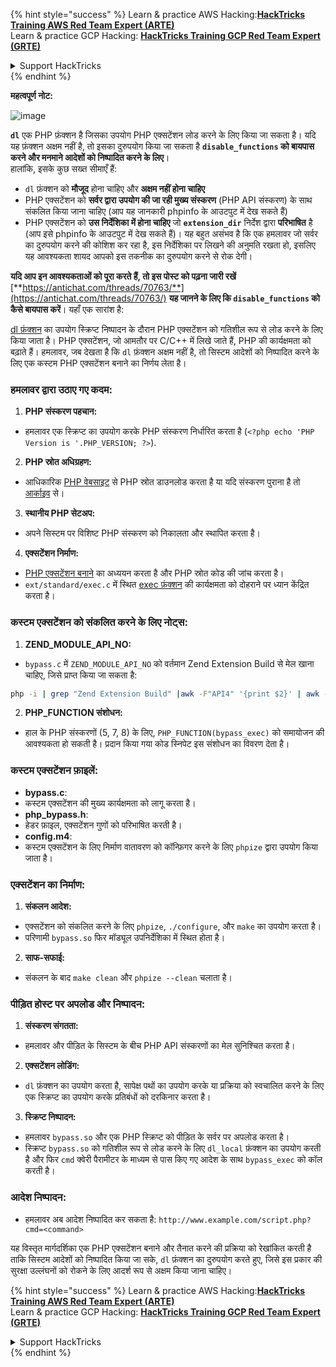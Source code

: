 {% hint style="success" %}
Learn & practice AWS Hacking:<img src="/.gitbook/assets/arte.png" alt="" data-size="line">[**HackTricks Training AWS Red Team Expert (ARTE)**](https://training.hacktricks.xyz/courses/arte)<img src="/.gitbook/assets/arte.png" alt="" data-size="line">\
Learn & practice GCP Hacking: <img src="/.gitbook/assets/grte.png" alt="" data-size="line">[**HackTricks Training GCP Red Team Expert (GRTE)**<img src="/.gitbook/assets/grte.png" alt="" data-size="line">](https://training.hacktricks.xyz/courses/grte)

<details>

<summary>Support HackTricks</summary>

* Check the [**subscription plans**](https://github.com/sponsors/carlospolop)!
* **Join the** 💬 [**Discord group**](https://discord.gg/hRep4RUj7f) or the [**telegram group**](https://t.me/peass) or **follow** us on **Twitter** 🐦 [**@hacktricks\_live**](https://twitter.com/hacktricks\_live)**.**
* **Share hacking tricks by submitting PRs to the** [**HackTricks**](https://github.com/carlospolop/hacktricks) and [**HackTricks Cloud**](https://github.com/carlospolop/hacktricks-cloud) github repos.

</details>
{% endhint %}

**महत्वपूर्ण नोट:**

![image](https://user-images.githubusercontent.com/84577967/174675487-a4c4ca06-194f-4725-85af-231a2f35d56c.png)

**`dl`** एक PHP फ़ंक्शन है जिसका उपयोग PHP एक्सटेंशन लोड करने के लिए किया जा सकता है। यदि यह फ़ंक्शन अक्षम नहीं है, तो इसका दुरुपयोग किया जा सकता है **`disable_functions` को बायपास करने और मनमाने आदेशों को निष्पादित करने के लिए**।\
हालांकि, इसके कुछ सख्त सीमाएँ हैं:

* `dl` फ़ंक्शन को **मौजूद** होना चाहिए और **अक्षम नहीं होना चाहिए**
* PHP एक्सटेंशन को **सर्वर द्वारा उपयोग की जा रही मुख्य संस्करण** (PHP API संस्करण) के साथ संकलित किया जाना चाहिए (आप यह जानकारी phpinfo के आउटपुट में देख सकते हैं)
* PHP एक्सटेंशन को **उस निर्देशिका में होना चाहिए** जो **`extension_dir`** निर्देश द्वारा **परिभाषित** है (आप इसे phpinfo के आउटपुट में देख सकते हैं)। यह बहुत असंभव है कि एक हमलावर जो सर्वर का दुरुपयोग करने की कोशिश कर रहा है, इस निर्देशिका पर लिखने की अनुमति रखता हो, इसलिए यह आवश्यकता शायद आपको इस तकनीक का दुरुपयोग करने से रोक देगी।

**यदि आप इन आवश्यकताओं को पूरा करते हैं, तो इस पोस्ट को पढ़ना जारी रखें** [**https://antichat.com/threads/70763/**](https://antichat.com/threads/70763/) **यह जानने के लिए कि `disable_functions` को कैसे बायपास करें**। यहाँ एक सारांश है:

[dl फ़ंक्शन](http://www.php.net/manual/en/function.dl.php) का उपयोग स्क्रिप्ट निष्पादन के दौरान PHP एक्सटेंशन को गतिशील रूप से लोड करने के लिए किया जाता है। PHP एक्सटेंशन, जो आमतौर पर C/C++ में लिखे जाते हैं, PHP की कार्यक्षमता को बढ़ाते हैं। हमलावर, जब देखता है कि `dl` फ़ंक्शन अक्षम नहीं है, तो सिस्टम आदेशों को निष्पादित करने के लिए एक कस्टम PHP एक्सटेंशन बनाने का निर्णय लेता है।

### हमलावर द्वारा उठाए गए कदम:

1. **PHP संस्करण पहचान:**
- हमलावर एक स्क्रिप्ट का उपयोग करके PHP संस्करण निर्धारित करता है (`<?php echo 'PHP Version is '.PHP_VERSION; ?>`).

2. **PHP स्रोत अधिग्रहण:**
- आधिकारिक [PHP वेबसाइट](http://www.php.net/downloads.php) से PHP स्रोत डाउनलोड करता है या यदि संस्करण पुराना है तो [आर्काइव](http://museum.php.net) से।

3. **स्थानीय PHP सेटअप:**
- अपने सिस्टम पर विशिष्ट PHP संस्करण को निकालता और स्थापित करता है।

4. **एक्सटेंशन निर्माण:**
- [PHP एक्सटेंशन बनाने](http://www.php.net/manual/en/zend.creating.php) का अध्ययन करता है और PHP स्रोत कोड की जांच करता है।
- `ext/standard/exec.c` में स्थित [exec फ़ंक्शन](http://www.php.net/manual/en/function.exec.php) की कार्यक्षमता को दोहराने पर ध्यान केंद्रित करता है।

### कस्टम एक्सटेंशन को संकलित करने के लिए नोट्स:

1. **ZEND_MODULE_API_NO:**
- `bypass.c` में `ZEND_MODULE_API_NO` को वर्तमान Zend Extension Build से मेल खाना चाहिए, जिसे प्राप्त किया जा सकता है:
```bash
php -i | grep "Zend Extension Build" |awk -F"API4" '{print $2}' | awk -F"," '{print $1}'
```

2. **PHP_FUNCTION संशोधन:**
- हाल के PHP संस्करणों (5, 7, 8) के लिए, `PHP_FUNCTION(bypass_exec)` को समायोजन की आवश्यकता हो सकती है। प्रदान किया गया कोड स्निपेट इस संशोधन का विवरण देता है।

### कस्टम एक्सटेंशन फ़ाइलें:

- **bypass.c**:
- कस्टम एक्सटेंशन की मुख्य कार्यक्षमता को लागू करता है।
- **php_bypass.h**:
- हेडर फ़ाइल, एक्सटेंशन गुणों को परिभाषित करती है।
- **config.m4**:
- कस्टम एक्सटेंशन के लिए निर्माण वातावरण को कॉन्फ़िगर करने के लिए `phpize` द्वारा उपयोग किया जाता है।

### एक्सटेंशन का निर्माण:

1. **संकलन आदेश:**
- एक्सटेंशन को संकलित करने के लिए `phpize`, `./configure`, और `make` का उपयोग करता है।
- परिणामी `bypass.so` फिर मॉड्यूल उपनिर्देशिका में स्थित होता है।

2. **साफ-सफाई:**
- संकलन के बाद `make clean` और `phpize --clean` चलाता है।

### पीड़ित होस्ट पर अपलोड और निष्पादन:

1. **संस्करण संगतता:**
- हमलावर और पीड़ित के सिस्टम के बीच PHP API संस्करणों का मेल सुनिश्चित करता है।

2. **एक्सटेंशन लोडिंग:**
- `dl` फ़ंक्शन का उपयोग करता है, सापेक्ष पथों का उपयोग करके या प्रक्रिया को स्वचालित करने के लिए एक स्क्रिप्ट का उपयोग करके प्रतिबंधों को दरकिनार करता है।

3. **स्क्रिप्ट निष्पादन:**
- हमलावर `bypass.so` और एक PHP स्क्रिप्ट को पीड़ित के सर्वर पर अपलोड करता है।
- स्क्रिप्ट `bypass.so` को गतिशील रूप से लोड करने के लिए `dl_local` फ़ंक्शन का उपयोग करती है और फिर `cmd` क्वेरी पैरामीटर के माध्यम से पास किए गए आदेश के साथ `bypass_exec` को कॉल करती है।

### आदेश निष्पादन:

- हमलावर अब आदेश निष्पादित कर सकता है: `http://www.example.com/script.php?cmd=<command>`


यह विस्तृत मार्गदर्शिका एक PHP एक्सटेंशन बनाने और तैनात करने की प्रक्रिया को रेखांकित करती है ताकि सिस्टम आदेशों को निष्पादित किया जा सके, `dl` फ़ंक्शन का दुरुपयोग करते हुए, जिसे इस प्रकार की सुरक्षा उल्लंघनों को रोकने के लिए आदर्श रूप से अक्षम किया जाना चाहिए।


{% hint style="success" %}
Learn & practice AWS Hacking:<img src="/.gitbook/assets/arte.png" alt="" data-size="line">[**HackTricks Training AWS Red Team Expert (ARTE)**](https://training.hacktricks.xyz/courses/arte)<img src="/.gitbook/assets/arte.png" alt="" data-size="line">\
Learn & practice GCP Hacking: <img src="/.gitbook/assets/grte.png" alt="" data-size="line">[**HackTricks Training GCP Red Team Expert (GRTE)**<img src="/.gitbook/assets/grte.png" alt="" data-size="line">](https://training.hacktricks.xyz/courses/grte)

<details>

<summary>Support HackTricks</summary>

* Check the [**subscription plans**](https://github.com/sponsors/carlospolop)!
* **Join the** 💬 [**Discord group**](https://discord.gg/hRep4RUj7f) or the [**telegram group**](https://t.me/peass) or **follow** us on **Twitter** 🐦 [**@hacktricks\_live**](https://twitter.com/hacktricks\_live)**.**
* **Share hacking tricks by submitting PRs to the** [**HackTricks**](https://github.com/carlospolop/hacktricks) and [**HackTricks Cloud**](https://github.com/carlospolop/hacktricks-cloud) github repos.

</details>
{% endhint %}

